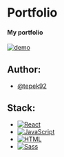 # Portfolio

#### My portfolio
[![demo](https://img.shields.io/badge/-demo-brightgreen?style=for-the-badge&logo=github)](https://tepek92.github.io/portfolio/)

## Author:
- [@tepek92](https://github.com/tepek92)

## Stack:

- [![React][react.js]][react-url]
- [![JavaScript][java-script]][java-script-url]
- [![HTML][html]][html-url]
- [![Sass][sass]][sass-url]

<!-- LINKS  -->
[react.js]: https://img.shields.io/badge/React-0769AD?style=for-the-badge&logo=react&logoColor=white
[react-url]: https://reactjs.org/
[java-script]: https://img.shields.io/badge/javascript-%23323330.svg?style=for-the-badge&logo=javascript&logoColor=%23F7DF1E
[java-script-url]: https://www.javascript.com/
[sass]: https://img.shields.io/badge/SASS-hotpink.svg?style=for-the-badge&logo=SASS&logoColor=white
[sass-url]: https://sass-lang.com/
[html]: https://img.shields.io/badge/html5-%23E34F26.svg?style=for-the-badge&logo=html5&logoColor=white
[html-url]: https://html.spec.whatwg.org/multipage/
